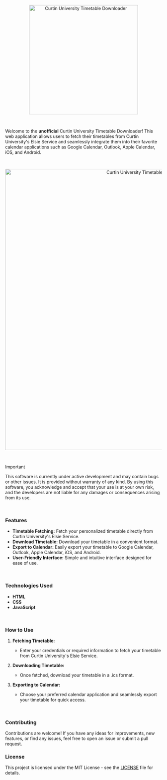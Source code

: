
<p align="center">
  <a>
    <img alt="Curtin University Timetable Downloader" title="Curtin University Timetable Downloader" src="https://i.imgur.com/zGHgMpO.png" width="350">
  </a>
</p>



<br/>

Welcome to the **unofficial** Curtin University Timetable Downloader! This web application allows users to fetch their timetables from Curtin University's Elsie Service and seamlessly integrate them into their favorite calendar applications such as Google Calendar, Outlook, Apple Calendar, iOS, and Android.

<br>

<p align="center">
  <a>
    <img alt="Curtin University Timetable Downloader" title="Curtin University Timetable Downloader" src="https://i.imgur.com/aAaUa3s.png" width="900">
  </a>
</p>

<br>

> [!IMPORTANT]
> This software is currently under active development and may contain bugs or other issues. It is provided without warranty of any kind. By using this software, you acknowledge and accept that your use is at your own risk, and the developers are not liable for any damages or consequences arising from its use.

<br>

### Features

- **Timetable Fetching:** Fetch your personalized timetable directly from Curtin University's Elsie Service.
- **Download Timetable:** Download your timetable in a convenient format.
- **Export to Calendar:** Easily export your timetable to Google Calendar, Outlook, Apple Calendar, iOS, and Android.
- **User-Friendly Interface:** Simple and intuitive interface designed for ease of use.
<br>

### Technologies Used

- **HTML**
- **CSS**
- **JavaScript**
<br>

### How to Use

1. **Fetching Timetable:**
   - Enter your credentials or required information to fetch your timetable from Curtin University's Elsie Service.
  
2. **Downloading Timetable:**
   - Once fetched, download your timetable in a .ics format.

3. **Exporting to Calendar:**
   - Choose your preferred calendar application and seamlessly export your timetable for quick access.
<br>

### Contributing

Contributions are welcome! If you have any ideas for improvements, new features, or find any issues, feel free to open an issue or submit a pull request.
<br>

### License

This project is licensed under the MIT License - see the [LICENSE](LICENSE) file for details.
